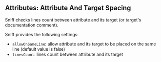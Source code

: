 ## Attributes: Attribute And Target Spacing

Sniff checks lines count between attribute and its target (or target's documentation comment).

Sniff provides the following settings:

*   `allowOnSameLine`: allow attribute and its target to be placed on the same line (default value is false)
*   `linesCount`: lines count between attribute and its target
